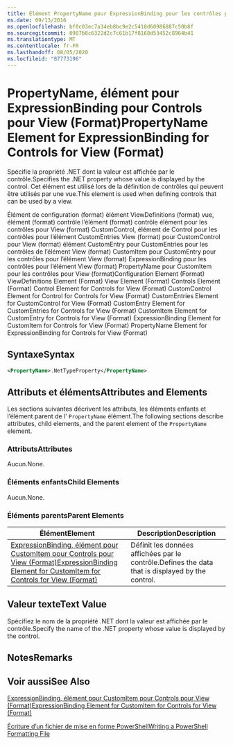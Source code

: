 ```yaml
---
title: Élément PropertyName pour ExpressionBinding pour les contrôles pour View (format) | Microsoft Docs
ms.date: 09/13/2016
ms.openlocfilehash: bf0c03ec7a34eb8bc9e2c5418d60986887c50b8f
ms.sourcegitcommit: 0907b8c6322d2c7c61b17f8168d53452c8964b41
ms.translationtype: MT
ms.contentlocale: fr-FR
ms.lasthandoff: 08/05/2020
ms.locfileid: "87773196"
---
```

# <a name="propertyname-element-for-expressionbinding-for-controls-for-view-format"></a><span data-ttu-id="95349-102">PropertyName, élément pour ExpressionBinding pour Controls pour View (Format)</span><span class="sxs-lookup"><span data-stu-id="95349-102">PropertyName Element for ExpressionBinding for Controls for View (Format)</span></span>

<span data-ttu-id="95349-103">Spécifie la propriété .NET dont la valeur est affichée par le contrôle.</span><span class="sxs-lookup"><span data-stu-id="95349-103">Specifies the .NET property whose value is displayed by the control.</span></span> <span data-ttu-id="95349-104">Cet élément est utilisé lors de la définition de contrôles qui peuvent être utilisés par une vue.</span><span class="sxs-lookup"><span data-stu-id="95349-104">This element is used when defining controls that can be used by a view.</span></span>

<span data-ttu-id="95349-105">Élément de configuration (format) élément ViewDefinitions (format) vue, élément (format) contrôle l’élément (format) contrôle élément pour les contrôles pour View (format) CustomControl, élément de Control pour les contrôles pour l’élément CustomEntries View (format) pour CustomControl pour View (format) élément CustomEntry pour CustomEntries pour les contrôles de l’élément View (format) CustomItem pour CustomEntry pour les contrôles pour l’élément View (format) ExpressionBinding pour les contrôles pour l’élément View (format) PropertyName pour CustomItem pour les contrôles pour View (format)</span><span class="sxs-lookup"><span data-stu-id="95349-105">Configuration Element (Format) ViewDefinitions Element (Format) View Element (Format) Controls Element (Format) Control Element for Controls for View (Format) CustomControl Element for Control for Controls for View (Format) CustomEntries Element for CustomControl for View (Format) CustomEntry Element for CustomEntries for Controls for View (Format) CustomItem Element for CustomEntry for Controls for View (Format) ExpressionBinding Element for CustomItem for Controls for View (Format) PropertyName Element for ExpressionBinding for Controls for View (Format)</span></span>

## <a name="syntax"></a><span data-ttu-id="95349-106">Syntaxe</span><span class="sxs-lookup"><span data-stu-id="95349-106">Syntax</span></span>

```xml
<PropertyName>.NetTypeProperty</PropertyName>
```

## <a name="attributes-and-elements"></a><span data-ttu-id="95349-107">Attributs et éléments</span><span class="sxs-lookup"><span data-stu-id="95349-107">Attributes and Elements</span></span>

<span data-ttu-id="95349-108">Les sections suivantes décrivent les attributs, les éléments enfants et l’élément parent de l' `PropertyName` élément.</span><span class="sxs-lookup"><span data-stu-id="95349-108">The following sections describe attributes, child elements, and the parent element of the `PropertyName` element.</span></span>

### <a name="attributes"></a><span data-ttu-id="95349-109">Attributs</span><span class="sxs-lookup"><span data-stu-id="95349-109">Attributes</span></span>

<span data-ttu-id="95349-110">Aucun.</span><span class="sxs-lookup"><span data-stu-id="95349-110">None.</span></span>

### <a name="child-elements"></a><span data-ttu-id="95349-111">Éléments enfants</span><span class="sxs-lookup"><span data-stu-id="95349-111">Child Elements</span></span>

<span data-ttu-id="95349-112">Aucun.</span><span class="sxs-lookup"><span data-stu-id="95349-112">None.</span></span>

### <a name="parent-elements"></a><span data-ttu-id="95349-113">Éléments parents</span><span class="sxs-lookup"><span data-stu-id="95349-113">Parent Elements</span></span>

|<span data-ttu-id="95349-114">Élément</span><span class="sxs-lookup"><span data-stu-id="95349-114">Element</span></span>|<span data-ttu-id="95349-115">Description</span><span class="sxs-lookup"><span data-stu-id="95349-115">Description</span></span>|
|-------------|-----------------|
|[<span data-ttu-id="95349-116">ExpressionBinding, élément pour CustomItem pour Controls pour View (Format)</span><span class="sxs-lookup"><span data-stu-id="95349-116">ExpressionBinding Element for CustomItem for Controls for View (Format)</span></span>](./expressionbinding-element-for-customitem-for-controls-for-view-format.md)|<span data-ttu-id="95349-117">Définit les données affichées par le contrôle.</span><span class="sxs-lookup"><span data-stu-id="95349-117">Defines the data that is displayed by the control.</span></span>|

## <a name="text-value"></a><span data-ttu-id="95349-118">Valeur texte</span><span class="sxs-lookup"><span data-stu-id="95349-118">Text Value</span></span>

<span data-ttu-id="95349-119">Spécifiez le nom de la propriété .NET dont la valeur est affichée par le contrôle.</span><span class="sxs-lookup"><span data-stu-id="95349-119">Specify the name of the .NET property whose value is displayed by the control.</span></span>

## <a name="remarks"></a><span data-ttu-id="95349-120">Notes</span><span class="sxs-lookup"><span data-stu-id="95349-120">Remarks</span></span>

## <a name="see-also"></a><span data-ttu-id="95349-121">Voir aussi</span><span class="sxs-lookup"><span data-stu-id="95349-121">See Also</span></span>

[<span data-ttu-id="95349-122">ExpressionBinding, élément pour CustomItem pour Controls pour View (Format)</span><span class="sxs-lookup"><span data-stu-id="95349-122">ExpressionBinding Element for CustomItem for Controls for View (Format)</span></span>](./expressionbinding-element-for-customitem-for-controls-for-view-format.md)

[<span data-ttu-id="95349-123">Écriture d’un fichier de mise en forme PowerShell</span><span class="sxs-lookup"><span data-stu-id="95349-123">Writing a PowerShell Formatting File</span></span>](./writing-a-powershell-formatting-file.md)
